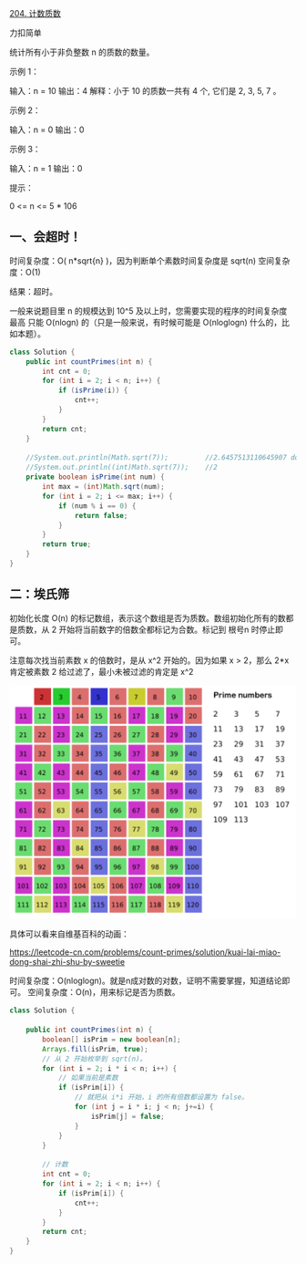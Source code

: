 [204. 计数质数](https://leetcode-cn.com/problems/count-primes/)

力扣简单

统计所有小于非负整数 n 的质数的数量。

 

示例 1：

输入：n = 10
输出：4
解释：小于 10 的质数一共有 4 个, 它们是 2, 3, 5, 7 。



示例 2：

输入：n = 0
输出：0



示例 3：

输入：n = 1
输出：0


提示：

0 <= n <= 5 * 106



## 一、会超时！

时间复杂度：O( n*sqrt{n} )，因为判断单个素数时间复杂度是 sqrt(n)
空间复杂度：O(1)

结果：超时。

一般来说题目里 n 的规模达到 10^5 及以上时，您需要实现的程序的时间复杂度 最高 只能 O(nlogn) 的（只是一般来说，有时候可能是 O(nloglogn) 什么的，比如本题）。

````java
class Solution {
    public int countPrimes(int n) {
        int cnt = 0;
        for (int i = 2; i < n; i++) {
            if (isPrime(i)) {
                cnt++;
            }
        }
        return cnt;
    }

    //System.out.println(Math.sqrt(7));			//2.6457513110645907 double
    //System.out.println((int)Math.sqrt(7));	//2
    private boolean isPrime(int num) {
        int max = (int)Math.sqrt(num);
        for (int i = 2; i <= max; i++) {
            if (num % i == 0) {
                return false;
            }
        }
        return true;
    }
}
````

## 二：埃氏筛

初始化长度 O(n) 的标记数组，表示这个数组是否为质数。数组初始化所有的数都是质数，从 2 开始将当前数字的倍数全都标记为合数。标记到 根号n 时停止即可。

注意每次找当前素数 x 的倍数时，是从 x^2 开始的。因为如果 x > 2，那么 2*x 肯定被素数 2 给过滤了，最小未被过滤的肯定是 x^2

![1615882549306](../../../../assets/1615882549306.png)



具体可以看来自维基百科的动画：

https://leetcode-cn.com/problems/count-primes/solution/kuai-lai-miao-dong-shai-zhi-shu-by-sweetie



时间复杂度：O(nloglogn)。就是n成对数的对数，证明不需要掌握，知道结论即可。
空间复杂度：O(n)，用来标记是否为质数。 

````java
class Solution {
    
    public int countPrimes(int n) {
        boolean[] isPrim = new boolean[n];
        Arrays.fill(isPrim, true);
        // 从 2 开始枚举到 sqrt(n)。
        for (int i = 2; i * i < n; i++) {
            // 如果当前是素数
            if (isPrim[i]) {
                // 就把从 i*i 开始，i 的所有倍数都设置为 false。
                for (int j = i * i; j < n; j+=i) {
                    isPrim[j] = false;
                }
            }
        }

        // 计数
        int cnt = 0;
        for (int i = 2; i < n; i++) {
            if (isPrim[i]) {
                cnt++;
            }
        }
        return cnt;
    }
}
````

